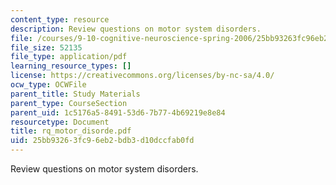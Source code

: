 ```yaml
---
content_type: resource
description: Review questions on motor system disorders.
file: /courses/9-10-cognitive-neuroscience-spring-2006/25bb93263fc96eb2bdb3d10dccfab0fd_rq_motor_disorde.pdf
file_size: 52135
file_type: application/pdf
learning_resource_types: []
license: https://creativecommons.org/licenses/by-nc-sa/4.0/
ocw_type: OCWFile
parent_title: Study Materials
parent_type: CourseSection
parent_uid: 1c5176a5-8491-53d6-7b77-4b69219e8e84
resourcetype: Document
title: rq_motor_disorde.pdf
uid: 25bb9326-3fc9-6eb2-bdb3-d10dccfab0fd
---
```

Review questions on motor system disorders.